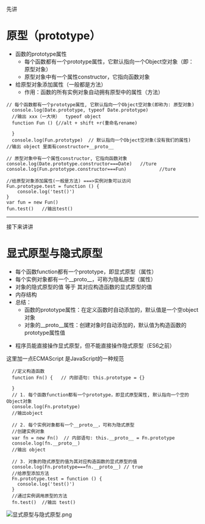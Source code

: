 先讲
# 原型（prototype）

- 函数的prototype属性
  * 每个函数都有一个prototype属性，它默认指向一个Object空对象（即：原型对象）
  * 原型对象中有一个属性constructor，它指向函数对象
- 给原型对象添加属性（一般都是方法）
  * 作用：函数的所有实例对象自动拥有原型中的属性（方法）

```
// 每个函数都有一个prototype属性, 它默认指向一个Object空对象(即称为: 原型对象)
  console.log(Date.prototype, typeof Date.prototype)
  //输出 xxx（一大块）  typeof object
  function Fun () {//alt + shift +r(重命名rename)

  }
  console.log(Fun.prototype)  // 默认指向一个Object空对象(没有我们的属性)
//输出 object 里面有constructor+__proto__

// 原型对象中有一个属性constructor, 它指向函数对象
console.log(Date.prototype.constructor===Date)   //ture
console.log(Fun.prototype.constructor===Fun)			//ture

//给原型对象添加属性(一般是方法) ===>实例对象可以访问
Fun.prototype.test = function () {
    console.log('test()')
}
var fun = new Fun()
fun.test()   //输出test()
```
----------------
接下来讲讲
# 显式原型与隐式原型

- 每个函数function都有一个prototype，即显式原型（属性）
- 每个实例对象都有一个__proto__，可称为隐私原型（属性）
- 对象的隐式原型的值 等于 其对应构造函数的显式原型的值
- 内存结构
- 总结：
  * 函数的prototype属性：在定义函数时自动添加的，默认值是一个空object对象
  * 对象的__proto__属性：创建对象时自动添加的，默认值为构造函数的prototype属性值
 * 程序员能直接操作显式原型，但不能直接操作隐式原型（ES6之前）

这里加一点ECMAScript 是JavaScript的一种规范
```
  //定义构造函数
  function Fn() {   // 内部语句: this.prototype = {}

  }
  // 1. 每个函数function都有一个prototype，即显式原型属性, 默认指向一个空的Object对象
  console.log(Fn.prototype)
  //输出object
  
  // 2. 每个实例对象都有一个__proto__，可称为隐式原型
  //创建实例对象
  var fn = new Fn()  // 内部语句: this.__proto__ = Fn.prototype
  console.log(fn.__proto__)
  //输出 object
  
  // 3. 对象的隐式原型的值为其对应构造函数的显式原型的值
  console.log(Fn.prototype===fn.__proto__) // true
  //给原型添加方法
  Fn.prototype.test = function () {
    console.log('test()')
  }
  //通过实例调用原型的方法
  fn.test()  //输出 test()
```
![显式原型与隐式原型.png](https://upload-images.jianshu.io/upload_images/3378252-091e216042194cc1.png?imageMogr2/auto-orient/strip%7CimageView2/2/w/1240)


